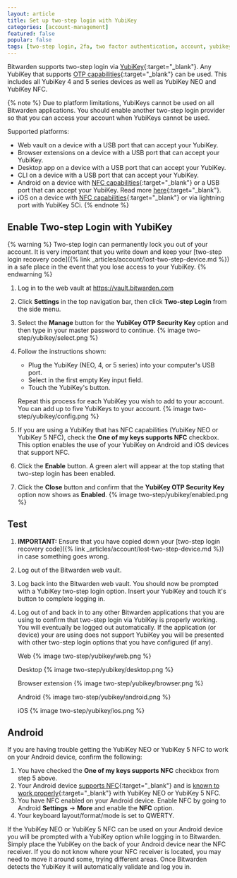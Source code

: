 ```yaml
---
layout: article
title: Set up two-step login with YubiKey
categories: [account-management]
featured: false
popular: false
tags: [two-step login, 2fa, two factor authentication, account, yubikey, yubi, yubico]
---
```


Bitwarden supports two-step login via [YubiKey](https://www.yubico.com){:target="_blank"}. Any YubiKey that supports [OTP capabilities](https://www.yubico.com/products/yubikey-hardware/compare-yubikeys/){:target="_blank"} can be used. This includes all YubiKey 4 and 5 series devices as well as YubiKey NEO and YubiKey NFC.

{% note %}
Due to platform limitations, YubiKeys cannot be used on all Bitwarden applications. You should enable another two-step login provider so that you can access your account when YubiKeys cannot be used.

Supported platforms:

- Web vault on a device with a USB port that can accept your YubiKey.
- Browser extensions on a device with a USB port that can accept your YubiKey.
- Desktop app on a device with a USB port that can accept your YubiKey.
- CLI on a device with a USB port that can accept your YubiKey.
- Android on a device with [NFC capabilities](https://en.wikipedia.org/wiki/List_of_NFC-enabled_mobile_devices){:target="_blank"} or a USB port that can accept your YubiKey. Read more [here](https://forum.yubico.com/viewtopic1c5f.html?f=26&t=1302){:target="_blank"}.
- iOS on a device with [NFC capabilities](https://en.wikipedia.org/wiki/List_of_NFC-enabled_mobile_devices){:target="_blank"} or via lightning port with YubiKey 5Ci.
{% endnote %}

## Enable Two-step Login with YubiKey

{% warning %}
Two-step login can permanently lock you out of your account. It is very important that you write down and keep your [two-step login recovery code]({% link _articles/account/lost-two-step-device.md %}) in a safe place in the event that you lose access to your YubiKey.
{% endwarning %}

1. Log in to the web vault at <https://vault.bitwarden.com>
2. Click **Settings** in the top navigation bar, then click **Two-step Login** from the side menu.
3. Select the **Manage** button for the **YubiKey OTP Security Key** option and then type in your master password to continue.
   {% image two-step/yubikey/select.png %}
4. Follow the instructions shown:
   - Plug the YubiKey (NEO, 4, or 5 series) into your computer's USB port.
   - Select in the first empty Key input field.
   - Touch the YubiKey's button.
   
   Repeat this process for each YubiKey you wish to add to your account. You can add up to five YubiKeys to your account.
   {% image two-step/yubikey/config.png %}
5. If you are using a YubiKey that has NFC capabilities (YubiKey NEO or YubiKey 5 NFC), check the **One of my keys supports NFC** checkbox. This option enables the use of your YubiKey on Android and iOS devices that support NFC.
6. Click the **Enable** button. A green alert will appear at the top stating that two-step login has been enabled.
7. Click the **Close** button and confirm that the **YubiKey OTP Security Key** option now shows as **Enabled**.
   {% image two-step/yubikey/enabled.png %}

## Test

1. **IMPORTANT:** Ensure that you have copied down your [two-step login recovery code]({% link _articles/account/lost-two-step-device.md %}) in case something goes wrong.
2. Log out of the Bitwarden web vault.
3. Log back into the Bitwarden web vault. You should now be prompted with a YubiKey two-step login option. Insert your YubiKey and touch it's button to complete logging in.
4. Log out of and back in to any other Bitwarden applications that you are using to confirm that two-step login via YubiKey is properly working. You will eventually be logged out automatically. If the application (or device) your are using does not support YubiKey you will be presented with other two-step login options that you have configured (if any).

   Web
   {% image two-step/yubikey/web.png %}

   Desktop
   {% image two-step/yubikey/desktop.png %}

   Browser extension
   {% image two-step/yubikey/browser.png %}

   Android
   {% image two-step/yubikey/android.png %}

   iOS
   {% image two-step/yubikey/ios.png %}

## Android

If you are having trouble getting the YubiKey NEO or YubiKey 5 NFC to work on your Android device, confirm the following:

1. You have checked the **One of my keys supports NFC** checkbox from step 5 above.
2. Your Android device [supports NFC](https://en.wikipedia.org/wiki/List_of_NFC-enabled_mobile_devices){:target="_blank"} and is [known to work properly](https://forum.yubico.com/viewtopic.php?f=26&t=1302){:target="_blank"} with YubiKey NEO or YubiKey 5 NFC.
3. You have NFC enabled on your Android device. Enable NFC by going to Android **Settings** &rarr; **More** and enable the **NFC** option.
4. Your keyboard layout/format/mode is set to QWERTY. 

If the YubiKey NEO or YubiKey 5 NFC can be used on your Android device you will be prompted with a YubiKey option while logging in to Bitwarden. Simply place the YubiKey on the back of your Android device near the NFC receiver. If you do not know where your NFC receiver is located, you may need to move it around some, trying different areas. Once Bitwarden detects the YubiKey it will automatically validate and log you in.
